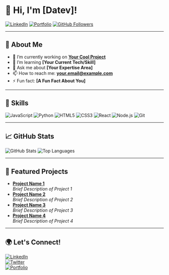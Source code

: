 # 👋 Hi, I'm [Datev]!

[![LinkedIn](https://img.shields.io/badge/-LinkedIn-blue?style=flat&logo=LinkedIn&logoColor=white&link=https://www.linkedin.com/in/yourusername)](https://www.linkedin.com/in/yourusername)
[![Portfolio](https://img.shields.io/badge/-Portfolio-black?style=flat&logo=web&logoColor=white&link=https://yourportfolio.com)](https://yourportfolio.com)
[![GitHub Followers](https://img.shields.io/github/followers/yourusername?label=Follow%20Me&style=social)](https://github.com/yourusername)

---

## 💼 About Me
- 🔭 I’m currently working on **[Your Cool Project](https://github.com/yourusername/yourproject)**
- 🌱 I’m learning **[Your Current Tech/Skill]**
- 💬 Ask me about **[Your Expertise Area]**
- 📫 How to reach me: **[your.email@example.com](mailto:your.email@example.com)**
- ⚡ Fun fact: **[A Fun Fact About You]**

---

## 🚀 Skills
![JavaScript](https://img.shields.io/badge/-JavaScript-black?style=flat&logo=javascript)
![Python](https://img.shields.io/badge/-Python-black?style=flat&logo=python)
![HTML5](https://img.shields.io/badge/-HTML5-black?style=flat&logo=html5)
![CSS3](https://img.shields.io/badge/-CSS3-black?style=flat&logo=css3)
![React](https://img.shields.io/badge/-React-black?style=flat&logo=react)
![Node.js](https://img.shields.io/badge/-Node.js-black?style=flat&logo=node.js)
![Git](https://img.shields.io/badge/-Git-black?style=flat&logo=git)

---

## 📈 GitHub Stats
![GitHub Stats](https://github-readme-stats.vercel.app/api?username=datev-araboghlian&show_icons=true&hide_title=true&count_private=true&theme=radical)
![Top Languages](https://github-readme-stats.vercel.app/api/top-langs/?username=datev-araboghlian&layout=compact&theme=radical)

---

## 🔖 Featured Projects
- [**Project Name 1**](https://github.com/datev-araboghlian/project1)  
  _Brief Description of Project 1_
- [**Project Name 2**](https://github.com/datev-araboghlian/project2)  
  _Brief Description of Project 2_
- [**Project Name 3**](https://github.com/datev-araboghlian/project3)  
  _Brief Description of Project 3_
- [**Project Name 4**](https://github.com/datev-araboghlian/project4)  
  _Brief Description of Project 4_

---

## 🌍 Let's Connect!
[![LinkedIn](https://img.shields.io/badge/-LinkedIn-blue?style=flat&logo=LinkedIn&logoColor=white&link=https://www.linkedin.com/in/yourusername)](https://www.linkedin.com/in/yourusername)  
[![Twitter](https://img.shields.io/badge/-Twitter-blue?style=flat&logo=Twitter&logoColor=white&link=https://twitter.com/yourusername)](https://twitter.com/yourusername)  
[![Portfolio](https://img.shields.io/badge/-Portfolio-black?style=flat&logo=web&logoColor=white&link=https://yourportfolio.com)](https://yourportfolio.com)
